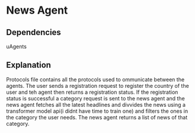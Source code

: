 # News Agent

## Dependencies
uAgents

## Explanation

Protocols file contains all the protocols used to ommunicate between the agents. The user sends a registration request to register the country of the user and teh agent then returns a registration status. If the registration status is successful a category request is sent to the news agent and the news agent fetches all the latest headlines and divvides the news using a transformer model api(i didnt have time to train one) and filters the ones in the category the user needs. The news agent returns a list of news of that category. 